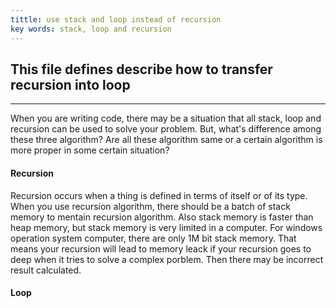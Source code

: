 ```yaml
---
tittle: use stack and loop instead of recursion
key words: stack, loop and recursion
---
```

## This file defines describe how to transfer recursion into loop
---
 When you are writing code, there may be a situation that all stack, loop and recursion can be used to solve your problem. But, what's difference among these three algorithm? Are all these algorithm same or a certain algorithm is more proper in some certain situation?
 #### Recursion
 Recursion occurs when a thing is defined in terms of itself or of its type. When you use recursion algorithm, there should be a batch of stack memory to mentain recursion algorithm. Also stack memory is faster than heap memory, but stack memory is very limited in a computer. For windows operation system computer, there are only 1M bit stack memory. That means your recursion will lead to memory leack if your recursion goes to deep when it tries to solve a complex porblem. Then there may be incorrect result calculated.
 #### Loop 
